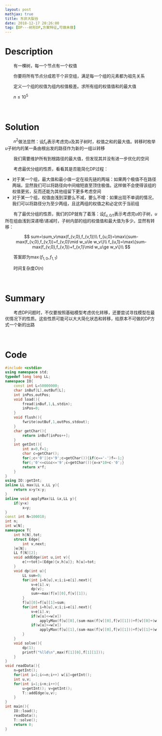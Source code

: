 ```yaml
---
layout: post
mathjax: true
title: 东非大裂谷
date: 2018-12-17 20:26:00
tag: [DP---树形DP,方案特征,可做未做]
---
```

# Description

　　有一棵树，每一个节点有一个权值

　　你要将所有节点分成若干个非空组，满足每一个组的元素都为祖先关系

　　定义一个组的权值为组内权值极差。求所有组的权值值和的最大值

　　$n \le 10^5$



　　
<!-- more -->
# Solution

　　$n^2$做法显然：设$f_u$表示考虑完$u$及其子树时，权值之和的最大值。转移时枚举$u$子树内的某一条由根出发的路径作为新的一组以转移

　　我们需要维护所有到根路径的最大值，但发现其并没有进一步优化的空间

　　考虑最优分组的性质，看看其是否能简化DP过程：

* 对于某一个组，最大值和最小值一定在祖先链的两端：如果两个极值不在路径两端，显然我们可以将路径向中间缩短直至顶住极值。这样做不会使得该组的权值更劣，反而还能为其他组留下更多考虑空间
* 对于某一个组，权值由浅到深要么不减，要么不增：如果出现不单调的情况，我们可以将路径分为至少两组，且这两组的权值之和必定优于当前组

　　有了最优分组的性质，我们的DP就有了着落：设$f_{u,0/1}$表示考虑完$u$的子树，$u$所在组由浅到深递增/递减时，子树内部的组的权值值和最大值为多少。显然有转移：

$$
sum=\sum_v\max(f_{v,0},f_{v,1})\\
f_{u,0}=\max\{sum-max(f_{v,0},f_{v,1})+f_{v,0}\mid w_u\le w_v\}\\
f_{u,1}=\max\{sum-max(f_{v,0},f_{v,1})+f_{v,1}\mid w_u\ge w_v\}\\
$$

　　答案即为$\max(f_{1,0},f_{1,1})$

　　时间复杂度$O(n)$

　　

# Summary

　　考虑DP问题时，不仅要按照基础模型考虑优化转移，还要尝试寻找模型在最优情况下的性质。这些性质可能可以大大简化状态和转移，给原本不可做的DP方式一个新的出路

　　

# Code

```c++
#include <cstdio>
using namespace std;
typedef long long LL;
namespace IO{
    const int L=50000000;
    char inBuf[L],outBuf[L];
    int inPos,outPos;
    void load(){
        fread(inBuf,1,L,stdin);
        inPos=0;
    }
    void flush(){
        fwrite(outBuf,1,outPos,stdout);
    }
    char getChar(){
        return inBuf[inPos++];
    }
    int getInt(){
        int x=0,f=1;
        char c=getChar();
        for(;c<'0'||c>'9';c=getChar()){if(c=='-')f=-1;}
        for(;'0'<=c&&c<='9';c=getChar()){x=x*10+c-'0';}
        return x*f;
    }
}
using IO::getInt;
inline LL max(LL x,LL y){
    return x>y?x:y;
}
inline void applyMax(LL &x,LL y){
    if(y>x)
        x=y;
}
const int N=100010;
int n;
int w[N];
namespace T{
    int h[N],tot;
    struct Edge{
        int v,next;
    }e[N];
    LL f[N][2];
    void addEdge(int u,int v){
        e[++tot]=(Edge){v,h[u]}; h[u]=tot;
    }
    void dp(int u){
        LL sum=0;
        for(int i=h[u],v;i;i=e[i].next){
            v=e[i].v;
            dp(v);
            sum+=max(f[v][0],f[v][1]);
        }
        f[u][0]=f[u][1]=sum;
        for(int i=h[u],v;i;i=e[i].next){
            v=e[i].v;
            if(w[u]<=w[v])
                applyMax(f[u][0],(sum-max(f[v][0],f[v][1]))+f[v][0]+(w[v]-w[u]));
            if(w[u]>=w[v])
                applyMax(f[u][1],(sum-max(f[v][0],f[v][1]))+f[v][1]+(w[u]-w[v]));
        }
    }
    void solve(){
        dp(1);
        printf("%lld\n",max(f[1][0],f[1][1]));
    }
}
void readData(){
    n=getInt();
    for(int i=1;i<=n;i++) w[i]=getInt();
    int u,v;
    for(int i=1;i<n;i++){
        u=getInt(); v=getInt();
        T::addEdge(u,v);
    }
}
int main(){
    IO::load();
    readData();
    T::solve();
    return 0;
}
```


